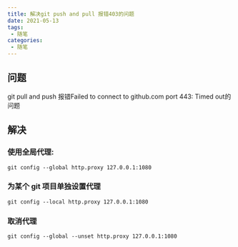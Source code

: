 ```yaml
---
title: 解决git push and pull 报错403的问题
date: 2021-05-13
tags:
 - 随笔
categories:
 - 随笔
---
```


## 问题
git pull and push 报错Failed to connect to github.com port 443: Timed out的问题

## 解决

### 使用全局代理:

```shell
git config --global http.proxy 127.0.0.1:1080
```

### 为某个 git 项目单独设置代理

```shell
git config --local http.proxy 127.0.0.1:1080
```

### 取消代理

```shell
git config --global --unset http.proxy 127.0.0.1:1080
```
